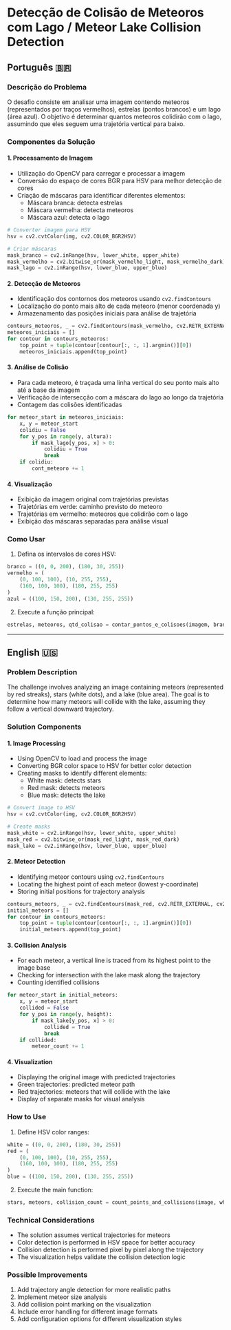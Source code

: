 # Detecção de Colisão de Meteoros com Lago / Meteor Lake Collision Detection

## Português 🇧🇷

### Descrição do Problema
O desafio consiste em analisar uma imagem contendo meteoros (representados por traços vermelhos), estrelas (pontos brancos) e um lago (área azul). O objetivo é determinar quantos meteoros colidirão com o lago, assumindo que eles seguem uma trajetória vertical para baixo.

### Componentes da Solução

#### 1. Processamento de Imagem
- Utilização do OpenCV para carregar e processar a imagem
- Conversão do espaço de cores BGR para HSV para melhor detecção de cores
- Criação de máscaras para identificar diferentes elementos:
  - Máscara branca: detecta estrelas
  - Máscara vermelha: detecta meteoros
  - Máscara azul: detecta o lago

```python
# Converter imagem para HSV
hsv = cv2.cvtColor(img, cv2.COLOR_BGR2HSV)

# Criar máscaras
mask_branco = cv2.inRange(hsv, lower_white, upper_white)
mask_vermelho = cv2.bitwise_or(mask_vermelho_light, mask_vermelho_dark)
mask_lago = cv2.inRange(hsv, lower_blue, upper_blue)
```

#### 2. Detecção de Meteoros
- Identificação dos contornos dos meteoros usando `cv2.findContours`
- Localização do ponto mais alto de cada meteoro (menor coordenada y)
- Armazenamento das posições iniciais para análise de trajetória

```python
contours_meteoros, _ = cv2.findContours(mask_vermelho, cv2.RETR_EXTERNAL, cv2.CHAIN_APPROX_SIMPLE)
meteoros_iniciais = []
for contour in contours_meteoros:
    top_point = tuple(contour[contour[:, :, 1].argmin()][0])
    meteoros_iniciais.append(top_point)
```

#### 3. Análise de Colisão
- Para cada meteoro, é traçada uma linha vertical do seu ponto mais alto até a base da imagem
- Verificação de intersecção com a máscara do lago ao longo da trajetória
- Contagem das colisões identificadas

```python
for meteor_start in meteoros_iniciais:
    x, y = meteor_start
    colidiu = False
    for y_pos in range(y, altura):
        if mask_lago[y_pos, x] > 0:
            colidiu = True
            break
    if colidiu:
        cont_meteoro += 1
```

#### 4. Visualização
- Exibição da imagem original com trajetórias previstas
- Trajetórias em verde: caminho previsto do meteoro
- Trajetórias em vermelho: meteoros que colidirão com o lago
- Exibição das máscaras separadas para análise visual

### Como Usar

1. Defina os intervalos de cores HSV:
```python
branco = ((0, 0, 200), (180, 30, 255))
vermelho = (
    (0, 100, 100), (10, 255, 255),
    (160, 100, 100), (180, 255, 255)
)
azul = ((100, 150, 200), (130, 255, 255))
```

2. Execute a função principal:
```python
estrelas, meteoros, qtd_colisao = contar_pontos_e_colisoes(imagem, branco, vermelho, azul)
```

---

## English 🇺🇸

### Problem Description
The challenge involves analyzing an image containing meteors (represented by red streaks), stars (white dots), and a lake (blue area). The goal is to determine how many meteors will collide with the lake, assuming they follow a vertical downward trajectory.

### Solution Components

#### 1. Image Processing
- Using OpenCV to load and process the image
- Converting BGR color space to HSV for better color detection
- Creating masks to identify different elements:
  - White mask: detects stars
  - Red mask: detects meteors
  - Blue mask: detects the lake

```python
# Convert image to HSV
hsv = cv2.cvtColor(img, cv2.COLOR_BGR2HSV)

# Create masks
mask_white = cv2.inRange(hsv, lower_white, upper_white)
mask_red = cv2.bitwise_or(mask_red_light, mask_red_dark)
mask_lake = cv2.inRange(hsv, lower_blue, upper_blue)
```

#### 2. Meteor Detection
- Identifying meteor contours using `cv2.findContours`
- Locating the highest point of each meteor (lowest y-coordinate)
- Storing initial positions for trajectory analysis

```python
contours_meteors, _ = cv2.findContours(mask_red, cv2.RETR_EXTERNAL, cv2.CHAIN_APPROX_SIMPLE)
initial_meteors = []
for contour in contours_meteors:
    top_point = tuple(contour[contour[:, :, 1].argmin()][0])
    initial_meteors.append(top_point)
```

#### 3. Collision Analysis
- For each meteor, a vertical line is traced from its highest point to the image base
- Checking for intersection with the lake mask along the trajectory
- Counting identified collisions

```python
for meteor_start in initial_meteors:
    x, y = meteor_start
    collided = False
    for y_pos in range(y, height):
        if mask_lake[y_pos, x] > 0:
            collided = True
            break
    if collided:
        meteor_count += 1
```

#### 4. Visualization
- Displaying the original image with predicted trajectories
- Green trajectories: predicted meteor path
- Red trajectories: meteors that will collide with the lake
- Display of separate masks for visual analysis

### How to Use

1. Define HSV color ranges:
```python
white = ((0, 0, 200), (180, 30, 255))
red = (
    (0, 100, 100), (10, 255, 255),
    (160, 100, 100), (180, 255, 255)
)
blue = ((100, 150, 200), (130, 255, 255))
```

2. Execute the main function:
```python
stars, meteors, collision_count = count_points_and_collisions(image, white, red, blue)
```

### Technical Considerations

- The solution assumes vertical trajectories for meteors
- Color detection is performed in HSV space for better accuracy
- Collision detection is performed pixel by pixel along the trajectory
- The visualization helps validate the collision detection logic

### Possible Improvements

1. Add trajectory angle detection for more realistic paths
2. Implement meteor size analysis
3. Add collision point marking on the visualization
4. Include error handling for different image formats
5. Add configuration options for different visualization styles